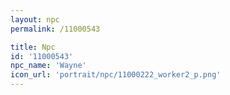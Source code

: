 ```yaml
---
layout: npc
permalink: /11000543

title: Npc
id: '11000543'
npc_name: 'Wayne'
icon_url: 'portrait/npc/11000222_worker2_p.png'
---
```

